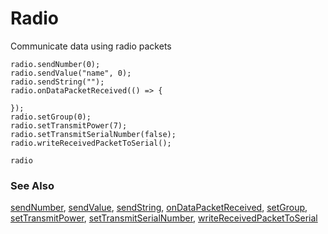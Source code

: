 # Radio

Communicate data using radio packets

```cards
radio.sendNumber(0);
radio.sendValue("name", 0);
radio.sendString("");
radio.onDataPacketReceived(() => {

});
radio.setGroup(0);
radio.setTransmitPower(7);
radio.setTransmitSerialNumber(false);
radio.writeReceivedPacketToSerial();
```

```package
radio
```

### See Also

[sendNumber](/reference/radio/send-number), [sendValue](/reference/radio/send-value), [sendString](/reference/radio/send-string), [onDataPacketReceived](/reference/radio/on-data-packet-received), [setGroup](/reference/radio/set-group), [setTransmitPower](/reference/radio/set-transmit-power), [setTransmitSerialNumber](/reference/radio/set-transmit-serial-number), [writeReceivedPacketToSerial](/reference/radio/write-received-packet-to-serial)